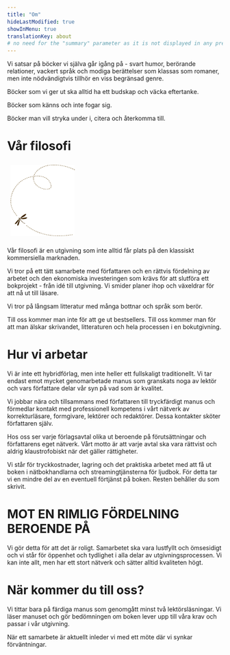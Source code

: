 ```yaml
---
title: "Om"
hideLastModified: true
showInMenu: true
translationKey: about
# no need for the "summary" parameter as it is not displayed in any previews
---
```





Vi satsar på böcker vi själva går igång på - svart humor, berörande relationer, vackert språk och modiga berättelser som klassas som romaner, men inte nödvändigtvis tillhör en viss begränsad genre.



Böcker som vi ger ut ska alltid ha ett budskap och väcka eftertanke.

Böcker som känns och inte fogar sig.

Böcker man vill stryka under i, citera och återkomma till.


# Vår filosofi


<img src="background_texture_white3.png" class="is-pulled-right ml-4" style="width:150px; margin: 0.5rem" />



Vår filosofi är en utgivning som inte alltid får plats på den klassiskt kommersiella marknaden.

Vi tror på ett tätt samarbete med författaren och en rättvis fördelning av arbetet och den ekonomiska investeringen som krävs för att slutföra ett bokprojekt - från idé till utgivning. Vi smider planer ihop och växeldrar för att nå ut till läsare.

Vi tror på långsam litteratur med många bottnar och språk som berör.

Till oss kommer man inte för att ge ut bestsellers. Till oss kommer man för att man älskar skrivandet, litteraturen och hela processen i en bokutgivning.

# Hur vi arbetar
Vi är inte ett hybridförlag, men inte heller ett fullskaligt traditionellt.&nbsp;Vi tar endast emot mycket genomarbetade manus som granskats noga av lektör och vars författare delar vår syn på vad som är kvalitet.

Vi jobbar nära och tillsammans med författaren till tryckfärdigt manus och förmedlar kontakt med professionell kompetens i vårt nätverk av korrekturläsare, formgivare, lektörer och redaktörer. Dessa kontakter sköter författaren själv.

Hos oss ser varje förlagsavtal olika ut beroende på förutsättningar och författarens eget nätverk. Vårt motto är att varje avtal ska vara rättvist och aldrig klaustrofobiskt när det gäller rättigheter.

Vi står för tryckkostnader, lagring och det praktiska arbetet med att få ut boken i nätbokhandlarna och streamingtjänsterna för ljudbok. För detta tar vi en mindre del av en eventuell förtjänst på boken. Resten behåller du som skrivit.

# MOT EN RIMLIG FÖRDELNING BEROENDE PÅ

Vi gör detta för att det är roligt. Samarbetet ska vara lustfyllt och ömsesidigt och vi står för öppenhet och tydlighet i alla delar av utgivningsprocessen. Vi kan inte allt, men har ett stort nätverk och sätter alltid kvaliteten högt.

# När kommer du till oss?
Vi tittar bara på färdiga manus som genomgått minst två lektörsläsningar. Vi läser manuset och gör bedömningen om boken lever upp till våra krav och passar i vår utgivning.

När ett samarbete är aktuellt inleder vi med ett möte där vi synkar förväntningar.
